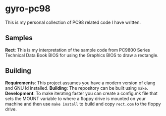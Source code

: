 # gyro-pc98

This is my personal collection of PC98 related code I have written.

## Samples

**Rect**: This is my interpretation of the sample code from PC9800 Series Technical Data Book BIOS for using the Graphics BIOS to draw a rectangle.

## Building

**Requirements**: This project assumes you have a modern version of clang and GNU ld installed.
**Building**: The repository can be built using `make`.
**Development**: To make iterating faster you can create a config.mk file that sets the MOUNT variable to where a floppy drive is mounted on your machine and then use `make install` to build and copy `rect.com` to the floppy drive.

